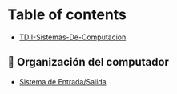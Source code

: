 # Table of contents

* [TDII-Sistemas-De-Computacion](README.md)

## 💾 Organización del computador

* [Sistema de Entrada/Salida](organizacion-del-computador/sistema-de-entrada-salida.md)
